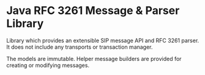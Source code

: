 # Java RFC 3261 Message & Parser Library

Library which provides an extensible SIP message API and RFC 3261 parser.  It does not include any transports or transaction manager.

The models are immutable.  Helper message builders are provided for creating or modifying messages.
